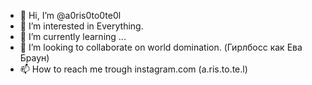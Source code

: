 - 👋 Hi, I’m @a0ris0to0te0l
- 👀 I’m interested in Everything.
- 🌱 I’m currently learning ...
- 💞️ I’m looking to collaborate on world domination. (Гирлбосс как Ева Браун)
- 📫 How to reach me trough instagram.com (a.ris.to.te.l)

<!---
a0ris0to0te0l/a0ris0to0te0l is a ✨ special ✨ repository because its `README.md` (this file) appears on your GitHub profile.
You can click the Preview link to take a look at your changes.
--->
